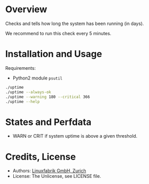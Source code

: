# Overview

Checks and tells how long the system has been running (in days).

We recommend to run this check every 5 minutes.


# Installation and Usage

Requirements:
* Python2 module `psutil`

```bash
./uptime
./uptime --always-ok
./uptime --warning 180 --critical 366
./uptime --help
```


# States and Perfdata

* WARN or CRIT if system uptime is above a given threshold.


# Credits, License

* Authors: [Linuxfabrik GmbH, Zurich](https://www.linuxfabrik.ch)
* License: The Unlicense, see LICENSE file.